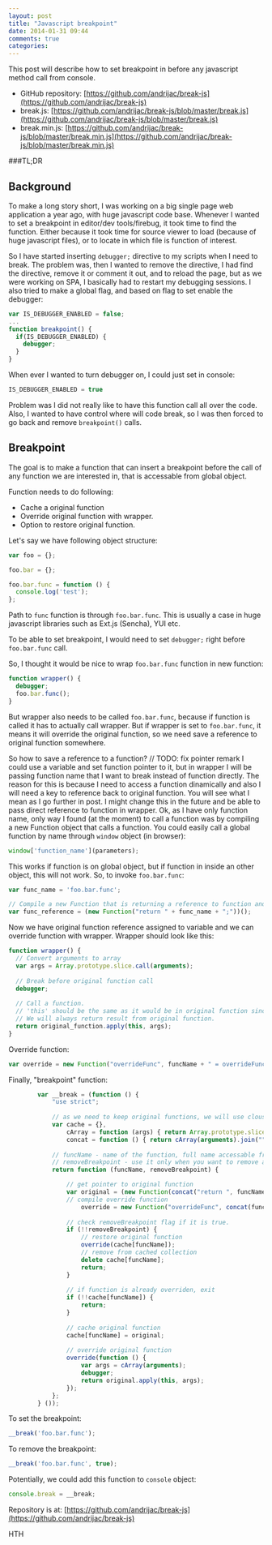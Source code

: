 ```yaml
---
layout: post
title: "Javascript breakpoint"
date: 2014-01-31 09:44
comments: true
categories: 
---
```


This post will describe how to set breakpoint in before any javascript method call from console. 

- GitHub repository: [https://github.com/andrijac/break-js](https://github.com/andrijac/break-js)
- break.js: [https://github.com/andrijac/break-js/blob/master/break.js](https://github.com/andrijac/break-js/blob/master/break.js)
- break.min.js: [https://github.com/andrijac/break-js/blob/master/break.min.js](https://github.com/andrijac/break-js/blob/master/break.min.js)

###TL;DR

Background
-

To make a long story short, I was working on a big single page web application a year ago, with huge javascript code base. 
Whenever I wanted to set a breakpoint in editor/dev tools/firebug, it took time to find the function. 
Either because it took time for source viewer to load (because of huge javascript files), or to locate in which file is function of interest.

So I have started inserting `debugger;` directive to my scripts when I need to break. 
The problem was, then I wanted to remove the directive, I had find the directive, remove it or comment it out, and to reload the page, but as we were working on SPA, I basically had to restart my debugging sessions.
I also tried to make a global flag, and based on flag to set enable the debugger:

```javascript
var IS_DEBUGGER_ENABLED = false;
...
function breakpoint() {
  if(IS_DEBUGGER_ENABLED) {
    debugger;
  }
}
```
When ever I wanted to turn debugger on, I could just set in console:
```javascript
IS_DEBUGGER_ENABLED = true
```

Problem was I did not really like to have this function call all over the code. 
Also, I wanted to have control where will code break, so I was then forced to go back and remove `breakpoint()` calls.

Breakpoint
-
The goal is to make a function that can insert a breakpoint before the call of any function we are interested in, that is accessable from global object.

Function needs to do following:

- Cache a original function
- Override original function with wrapper.
- Option to restore original function.

Let's say we have following object structure:
```javascript
var foo = {};

foo.bar = {};

foo.bar.func = function () {
  console.log('test');
};    
```
Path to `func` function is through `foo.bar.func`.
This is usually a case in huge javascript libraries such as Ext.js (Sencha), YUI etc.

To be able to set breakpoint, I would need to set `debugger;` right before `foo.bar.func` call.

So, I thought it would be nice to wrap `foo.bar.func` function in new function:

```javascript
function wrapper() {
  debugger;
  foo.bar.func();
}
```
But wrapper also needs to be called `foo.bar.func`, because if function is called it has to actually call wrapper.
But if wrapper is set to `foo.bar.func`, it means it will override the original function, so we need save a reference to original function somewhere.

So how to save a reference to a function?
// TODO: fix pointer remark
I could use a variable and set function pointer to it, but in wrapper I will be passing function name that I want to break instead of function directly. The reason for this is because I need to access a function dinamically and also I will need a key to reference back to original function.
You will see what I mean as I go further in post. I might change this in the future and be able to pass direct reference to function in wrapper.
Ok, as I have only function name, only way I found (at the moment) to call a function was by compiling a new Function object that calls a function.
You could easily call a global function by name through `window` object (in browser):

```javascript
window['function_name'](parameters);
```

This works if function is on global object, but if function in inside an other object, this will not work.
So, to invoke `foo.bar.func`:

```javascript
var func_name = 'foo.bar.func';

// Compile a new Function that is returning a reference to function and execute it.
var func_reference = (new Function("return " + func_name + ";"))();
```

Now we have original function reference assigned to variable and we can override function with wrapper.
Wrapper should look like this:
```javascript
function wrapper() {
  // Convert arguments to array
  var args = Array.prototype.slice.call(arguments);
  
  // Break before original function call
  debugger;
  
  // Call a function.
  // 'this' should be the same as it would be in original function since wrapper replaced original function.
  // We will always return result from original function.
  return original_function.apply(this, args);
}
```

Override function:
```javascript
var override = new Function("overrideFunc", funcName + " = overrideFunc;");
```

Finally, "breakpoint" function:

```javascript
		var __break = (function () {
			"use strict";
      
			// as we need to keep original functions, we will use clousers to keep a original functions here.
			var cache = {}, 
				cArray = function (args) { return Array.prototype.slice.call(args); },
				concat = function () { return cArray(arguments).join(""); };
        
			// funcName - name of the function, full name accessable from global object.
			// removeBreakpoint - use it only when you want to remove a breakpoint, set it to any truthful value.
			return function (funcName, removeBreakpoint) {

				// get pointer to original function
				var original = (new Function(concat("return ", funcName, ";")))(),
				// compile override function
					override = new Function("overrideFunc", concat(funcName, " = overrideFunc;"));
        
				// check removeBreakpoint flag if it is true.        
				if (!!removeBreakpoint) {
					// restore original function
					override(cache[funcName]);
					// remove from cached collection
					delete cache[funcName];
					return;
				}
        
				// if function is already overriden, exit
				if (!!cache[funcName]) {
					return;
				}
        
				// cache original function
				cache[funcName] = original;
        
				// override original function
				override(function () {
					var args = cArray(arguments);
					debugger;
					return original.apply(this, args);
				});
			};
		} ());
```

To set the breakpoint:
```javascript
__break('foo.bar.func');
```
To remove the breakpoint:
```javascript
__break('foo.bar.func', true);
```

Potentially, we could add this function to `console` object:
```javascript
console.break = __break;
```

Repository is at: [https://github.com/andrijac/break-js](https://github.com/andrijac/break-js)

HTH